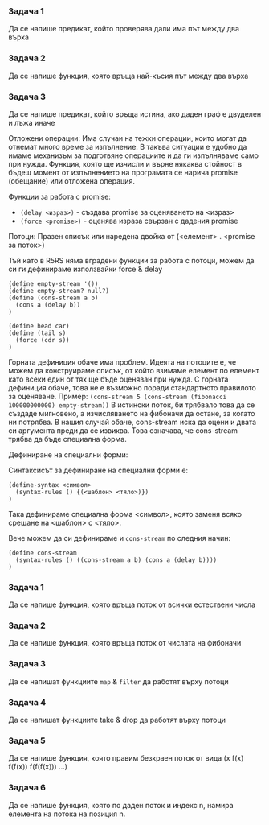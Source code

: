### Задача 1
Да се напише предикат, който проверява дали има път между два върха

### Задача 2
Да се напише функция, която връща най-късия път между два върха

### Задача 3
Да се напише предикат, който връща истина, ако даден граф е двуделен и лъжа иначе


Отложени операции:
Има случаи на тежки операции, които могат да отнемат много време за изпълнение. В такъва ситуации е удобно да имаме механизъм за подготвяне операциите и да ги изпълняваме само при нужда. Функция, която ще изчисли и върне някаква стойност в бъдещ момент
от изпълнението на програмата се нарича promise (обещание) или отложена операция. 

Функции за работа с promise:
- `(delay <израз>)` - създава promise за оценяването на <израз>
- `(force <promise>)` - оценява израза свързан с дадения promise



Потоци: 
Празен списък или наредена двойка от (<елемент> . <promise за поток>)

Тъй като в R5RS няма вградени функции за работа с потоци, можем да си ги дефинираме използвайки force & delay

```Racket
(define empty-stream '())
(define empty-stream? null?)
(define (cons-stream a b) 
  (cons a (delay b))
)

(define head car)
(define (tail s) 
  (force (cdr s))
)
```

Горната дефиниция обаче има проблем. Идеята на потоците е, че можем да конструираме списък, от който взимаме елемент по елемент като всеки един от тях ще бъде оценяван при нужда. С горната дефиниция обаче, това не е възможно поради стандартното правилото за оценяване. 
Пример:
`(cons-stream 5 (cons-stream (fibonacci 100000000000) empty-stream))`
В истински поток, би трябвало това да се създаде мигновено, а изчисляването на фибоначи да остане, за когато ни потрябва. В нашия случай обаче, cons-stream иска да оцени и двата си аргумента преди да се извиква. Това означава, че cons-stream трябва да бъде специална форма.


Дефиниране на специални форми:

Синтаксисът за дефиниране на специални форми е:
```Racket
(define-syntax <символ>
  (syntax-rules () {(<шаблон> <тяло>)})
)
```

Така дефинираме специална форма <символ>, която заменя всяко срещане на <шаблон> с <тяло>.

Вече можем да си дефинираме и `cons-stream` по следния начин:
```Racket
(define cons-stream
  (syntax-rules () ((cons-stream a b) (cons a (delay b))))
)
```

### Задача 1
Да се напише функция, която връща поток от всички естествени числа

### Задача 2
Да се напише функция, която връща поток от числата на фибоначи

### Задача 3
Да се напишат функциите `map` & `filter` да работят върху потоци

### Задача 4
Да се напишат функциите take & drop да работят върху потоци

### Задача 5
Да се напише функция, която правим безкраен поток от вида (x f(x) f(f(x)) f(f(f(x))) ...)

### Задача 6
Да се напише функция, която по даден поток и индекс n, намира елемента на потока на позиция n.
